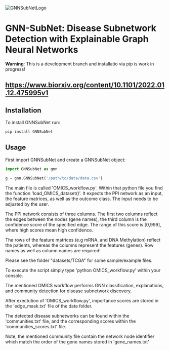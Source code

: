 ![GNNSubNetLogo](https://github.com/pievos101/GNN-SubNet/blob/main/GNNSubNet_plot.png)

# GNN-SubNet: Disease Subnetwork Detection with Explainable Graph Neural Networks

**Warning**: This is a development branch and installatio via pip is work in progress!

## https://www.biorxiv.org/content/10.1101/2022.01.12.475995v1

## Installation

To install GNNSubNet run:

```python
pip install GNNSubNet
```

## Usage

First import GNNSubNet and create a GNNSubNet object:

```python
import GNNSubNet as gnn

g = gnn.GNNSubNet('/path/to/data/data.csv')
```

The main file is called 'OMICS_workflow.py'.
Within that python file you find the function 'load_OMICS_dataset()'. 
It expects the PPI network as an input, the feature matrices, as well as the outcome class. The input needs to be adjusted by the user.

The PPI network consists of three columns.
The first two columns reflect the edges between the nodes (gene names), the third column is the confidence score of the specified edge. The range of this score is [0,999], where high scores mean high confidence.

The rows of the feature matrices (e.g mRNA, and DNA Methylation) reflect the patients, whereas the columns represent the features (genes). Row names as well as column names are required!

Please see the folder "datasets/TCGA" for some sample/example files.

To execute the script simply type 'python OMICS_workflow.py' within your console.

The mentioned OMICS workflow performs GNN classification, explanations, and community detection for disease subnetwork discovery. 

After exectution of 'OMICS_workflow.py', importance scores are stored in the 'edge_mask.txt' file of the data folder. 

The detected disease subnetworks can be found within the 'communities.txt' file, and the corresponding scores within the 'communities_scores.txt' file.

Note, the mentioned community file contain the network node identifier which match the order of the gene names stored in 'gene_names.txt'

  
